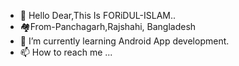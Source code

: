
- 👋 Hello Dear,This Is FORiDUL-ISLAM..
- 🏘️From-Panchagarh,Rajshahi, Bangladesh 
- 🌱 I’m currently learning Android App development.
- 📫 How to reach me ...

<!---
FORiDUL-ISLAM-7/FORiDUL-ISLAM-7 is a ✨ special ✨ repository because its `README.md` (this file) appears on your GitHub profile.
You can click the Preview link to take a look at your changes.
--->
